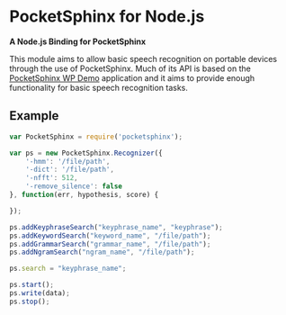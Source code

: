 # PocketSphinx for Node.js
**A Node.js Binding for PocketSphinx**

This module aims to allow basic speech recognition on portable devices through the use of PocketSphinx. Much of its API is based on the [PocketSphinx WP Demo](https://github.com/cmusphinx/pocketsphinx-wp-demo) application and it aims to provide enough functionality for basic speech recognition tasks.

## Example

```javascript
var PocketSphinx = require('pocketsphinx');

var ps = new PocketSphinx.Recognizer({
	'-hmm': '/file/path',
	'-dict': '/file/path',
	'-nfft': 512,
	'-remove_silence': false	
}, function(err, hypothesis, score) {

});

ps.addKeyphraseSearch("keyphrase_name", "keyphrase");
ps.addKeywordSearch("keyword_name", "/file/path");
ps.addGrammarSearch("grammar_name", "/file/path");
ps.addNgramSearch("ngram_name", "/file/path");

ps.search = "keyphrase_name";

ps.start();
ps.write(data);
ps.stop();
```